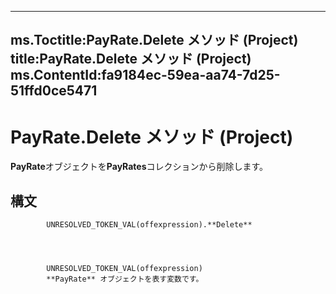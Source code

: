 

---
ms.Toctitle:PayRate.Delete メソッド (Project)
title:PayRate.Delete メソッド (Project)
ms.ContentId:fa9184ec-59ea-aa74-7d25-51ffd0ce5471
---
# PayRate.Delete メソッド (Project)




**PayRate**オブジェクトを**PayRates**コレクションから削除します。

## 構文

            UNRESOLVED_TOKEN_VAL(offexpression).**Delete**




            UNRESOLVED_TOKEN_VAL(offexpression)
            **PayRate** オブジェクトを表す変数です。




